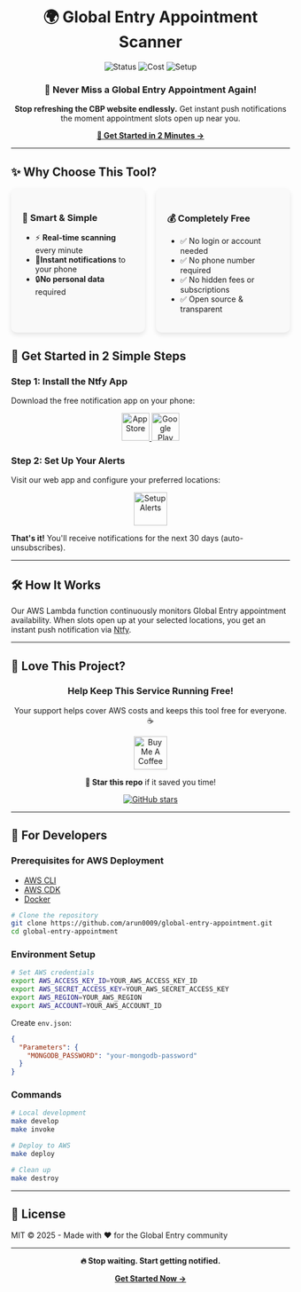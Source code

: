 <div align="center">

# 🌍 Global Entry Appointment Scanner

<img src="https://img.shields.io/badge/Status-Live-brightgreen?style=for-the-badge" alt="Status"/>
<img src="https://img.shields.io/badge/Cost-FREE-blue?style=for-the-badge" alt="Cost"/>
<img src="https://img.shields.io/badge/Setup-2_Steps-orange?style=for-the-badge" alt="Setup"/>

### 🚀 **Never Miss a Global Entry Appointment Again!**

**Stop refreshing the CBP website endlessly.** Get instant push notifications the moment appointment slots open up near you.

[**🔔 Get Started in 2 Minutes →**](https://arun0009.github.io/global-entry-appointment/)

</div>

---

## ✨ **Why Choose This Tool?**

<div style="display: flex; justify-content: space-between; gap: 20px;">

  <div style="flex: 1; padding: 20px; background: #f9f9f9; border-radius: 10px; box-shadow: 0 4px 8px rgba(0,0,0,0.1);">
    <h3>🎯 Smart & Simple</h3>
    <ul>
      <li>⚡ <b>Real-time scanning</b> every minute</li>
      <li>📱<b>Instant notifications</b> to your phone</li>
      <li>🔒<b>No personal data</b> required</li>
    </ul>
  </div>

  <div style="flex: 1; padding: 20px; background: #f9f9f9; border-radius: 10px; box-shadow: 0 4px 8px rgba(0,0,0,0.1);">
    <h3>💰 Completely Free</h3>
    <ul>
      <li>✅ No login or account needed</li>
      <li>✅ No phone number required</li>
      <li>✅ No hidden fees or subscriptions</li>
      <li>✅ Open source & transparent</li>
    </ul>
  </div>

</div>

## 📲 **Get Started in 2 Simple Steps**

### **Step 1: Install the Ntfy App**
Download the free notification app on your phone:

<p align="center">
  <a href="https://apps.apple.com/app/ntfy/id1625396347">
    <img src="https://img.shields.io/badge/Download-App_Store-000000?style=flat-square&logo=apple&logoColor=white" alt="App Store" height="50"/>
  </a>
  <a href="https://play.google.com/store/apps/details?id=io.heckel.ntfy">
    <img src="https://img.shields.io/badge/Download-Google_Play-3DDC84?style=flat-square&logo=google-play&logoColor=white" alt="Google Play" height="50"/>
  </a>
</p>

### **Step 2: Set Up Your Alerts**
Visit our web app and configure your preferred locations:

<p align="center">
<a href="https://arun0009.github.io/global-entry-appointment">
<img src="https://img.shields.io/badge/🔔_Setup_Alerts-Visit_Web_App-blue?style=for-the-badge&logoColor=white" alt="Setup Alerts" height="60"/>
</a>
</p>

**That's it!** You'll receive notifications for the next 30 days (auto-unsubscribes).

---

## 🛠️ **How It Works**

Our AWS Lambda function continuously monitors Global Entry appointment availability. When slots open up at your selected locations, you get an instant push notification via [Ntfy](https://ntfy.sh/).

---

## 💝 **Love This Project?**

<div align="center">

### **Help Keep This Service Running Free!**

Your support helps cover AWS costs and keeps this tool free for everyone. ☕

<p>
<a href="https://www.buymeacoffee.com/arun0009" target="_blank">
<img src="https://img.shields.io/badge/☕_Buy_Me_A_Coffee-Support_Project-FFDD00?style=for-the-badge&logo=buy-me-a-coffee&logoColor=black" alt="Buy Me A Coffee" height="60"/>
</a>
</p>

**🌟 Star this repo** if it saved you time!

<p>
<a href="https://github.com/arun0009/global-entry-appointment/stargazers">
<img src="https://img.shields.io/github/stars/arun0009/global-entry-appointment?style=social" alt="GitHub stars"/>
</a>
</p>

</div>

---

## 🔧 **For Developers**

### **Prerequisites for AWS Deployment**
- [AWS CLI](https://docs.aws.amazon.com/cli/latest/userguide/getting-started-install.html)
- [AWS CDK](https://docs.aws.amazon.com/cdk/latest/guide/work-with-cdk-typescript.html)
- [Docker](https://www.docker.com/get-started/)

```bash
# Clone the repository
git clone https://github.com/arun0009/global-entry-appointment.git
cd global-entry-appointment
```

### **Environment Setup**

```bash
# Set AWS credentials
export AWS_ACCESS_KEY_ID=YOUR_AWS_ACCESS_KEY_ID
export AWS_SECRET_ACCESS_KEY=YOUR_AWS_SECRET_ACCESS_KEY
export AWS_REGION=YOUR_AWS_REGION
export AWS_ACCOUNT=YOUR_AWS_ACCOUNT_ID
```

Create `env.json`:
```json
{
  "Parameters": {
    "MONGODB_PASSWORD": "your-mongodb-password"
  }
}
```

### **Commands**

```bash
# Local development
make develop
make invoke

# Deploy to AWS
make deploy

# Clean up
make destroy
```

---

## 📄 **License**

MIT © 2025 - Made with ❤️ for the Global Entry community

---

<div align="center">

**🔥 Stop waiting. Start getting notified.**

[**Get Started Now →**](https://arun0009.github.io/global-entry-appointment/)

</div>
